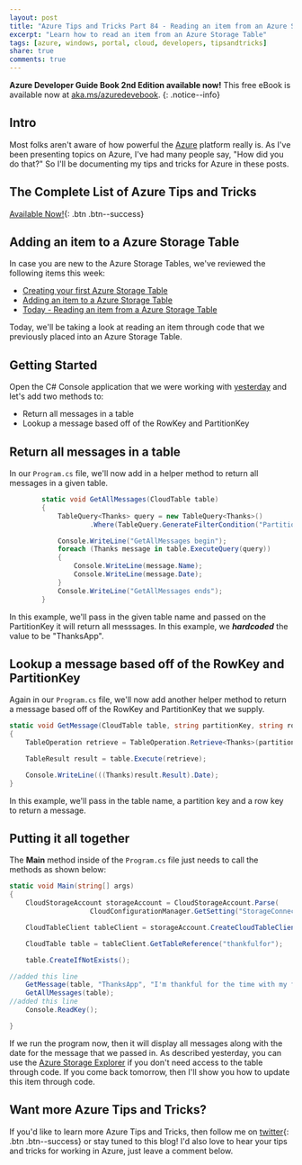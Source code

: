 ```yaml
---
layout: post
title: "Azure Tips and Tricks Part 84 - Reading an item from an Azure Storage Table"
excerpt: "Learn how to read an item from an Azure Storage Table"
tags: [azure, windows, portal, cloud, developers, tipsandtricks]
share: true
comments: true
---
```


**Azure Developer Guide Book 2nd Edition available now!** This free eBook is available now at [aka.ms/azuredevebook](https://aka.ms/azuredevebook).
{: .notice--info}

## Intro

Most folks aren't aware of how powerful the [Azure](http://www.azure.com) platform really is. As I've been presenting topics on Azure, I've had many people say, "How did you do that?" So I'll be documenting my tips and tricks for Azure in these posts.

## The Complete List of Azure Tips and Tricks

[Available Now!](https://michaelcrump.net/azure-tips-and-tricks-complete-list/){: .btn .btn--success} 

## Adding an item to a Azure Storage Table

In case you are new to the Azure Storage Tables, we've reviewed the following items this week:

* [Creating your first Azure Storage Table](http://www.michaelcrump.net/azure-tips-and-tricks82/)
* [Adding an item to a Azure Storage Table](http://www.michaelcrump.net/azure-tips-and-tricks83/)
* [Today - Reading an item from a Azure Storage Table](http://www.michaelcrump.net/azure-tips-and-tricks84/)

Today, we'll be taking a look at reading an item through code that we previously placed into an Azure Storage Table. 

## Getting Started

Open the C# Console application that we were working with [yesterday](http://www.michaelcrump.net/azure-tips-and-tricks83/) and let's add two methods to:

* Return all messages in a table
* Lookup a message based off of the RowKey and PartitionKey 

## Return all messages in a table

In our `Program.cs` file, we'll now add in a helper method to return all messages in a given table. 

```csharp
        static void GetAllMessages(CloudTable table)
        {
            TableQuery<Thanks> query = new TableQuery<Thanks>()
                    .Where(TableQuery.GenerateFilterCondition("PartitionKey", QueryComparisons.Equal, "ThanksApp"));

            Console.WriteLine("GetAllMessages begin");
            foreach (Thanks message in table.ExecuteQuery(query))
            {
                Console.WriteLine(message.Name);
                Console.WriteLine(message.Date);
            }
            Console.WriteLine("GetAllMessages ends");
        }
```

In this example, we'll pass in the given table name and passed on the PartitionKey it will return all messsages. In this example, we  ***hardcoded*** the value to be "ThanksApp". 

## Lookup a message based off of the RowKey and PartitionKey  

Again in our `Program.cs` file, we'll now add another helper method to return a message based off of the RowKey and PartitionKey that we supply. 

```csharp
static void GetMessage(CloudTable table, string partitionKey, string rowKey)
{
    TableOperation retrieve = TableOperation.Retrieve<Thanks>(partitionKey, rowKey);

    TableResult result = table.Execute(retrieve);

    Console.WriteLine(((Thanks)result.Result).Date);
}
```

In this example, we'll pass in the table name, a partition key and a row key to return a message. 

## Putting it all together

The **Main** method inside of the `Program.cs` file just needs to call the methods as shown below:

```csharp
static void Main(string[] args)
{
    CloudStorageAccount storageAccount = CloudStorageAccount.Parse(
                    CloudConfigurationManager.GetSetting("StorageConnection"));

    CloudTableClient tableClient = storageAccount.CreateCloudTableClient();

    CloudTable table = tableClient.GetTableReference("thankfulfor");

    table.CreateIfNotExists();

//added this line
    GetMessage(table, "ThanksApp", "I'm thankful for the time with my family");
    GetAllMessages(table);
//added this line
    Console.ReadKey();

}
```

If we run the program now, then it will display all messages along with the date for the message that we passed in. As described yesterday, you can use the [Azure Storage Explorer](http://www.michaelcrump.net/azure-tips-and-tricks77/) if you don't need access to the table through code.  If you come back tomorrow, then I'll show you how to update this item through code. 

## Want more Azure Tips and Tricks?

If you'd like to learn more Azure Tips and Tricks, then follow me on [twitter](http://twitter.com/mbcrump){: .btn .btn--success} or stay tuned to this blog! I'd also love to hear your tips and tricks for working in Azure, just leave a comment below. 